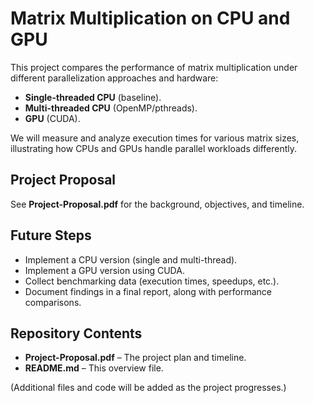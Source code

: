 # Matrix Multiplication on CPU and GPU

This project compares the performance of matrix multiplication under different parallelization approaches and hardware:

- **Single-threaded CPU** (baseline).
- **Multi-threaded CPU** (OpenMP/pthreads).
- **GPU** (CUDA).

We will measure and analyze execution times for various matrix sizes, illustrating how CPUs and GPUs handle parallel workloads differently.

## Project Proposal

See **Project-Proposal.pdf** for the background, objectives, and timeline.

## Future Steps

- Implement a CPU version (single and multi-thread).
- Implement a GPU version using CUDA.
- Collect benchmarking data (execution times, speedups, etc.).
- Document findings in a final report, along with performance comparisons.

## Repository Contents

- **Project-Proposal.pdf** – The project plan and timeline.
- **README.md** – This overview file.

(Additional files and code will be added as the project progresses.)
